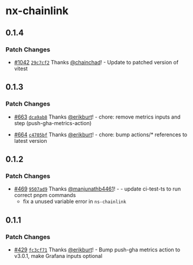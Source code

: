# nx-chainlink

## 0.1.4

### Patch Changes

- [#1042](https://github.com/smartcontractkit/.github/pull/1042)
  [`29c7cf2`](https://github.com/smartcontractkit/.github/commit/29c7cf2f07b2280c7ca2e04883b2b32b5d0d9972)
  Thanks [@chainchad](https://github.com/chainchad)! - Update to patched version
  of vitest

## 0.1.3

### Patch Changes

- [#663](https://github.com/smartcontractkit/.github/pull/663)
  [`dca9ab8`](https://github.com/smartcontractkit/.github/commit/dca9ab89d734e82738b8aa52bd25d09b205ec6ee)
  Thanks [@erikburt](https://github.com/erikburt)! - chore: remove metrics
  inputs and step (push-gha-metrics-action)

- [#664](https://github.com/smartcontractkit/.github/pull/664)
  [`c4705bf`](https://github.com/smartcontractkit/.github/commit/c4705bfdbf6c8e57c080d82a3c4f013aa96a2dfb)
  Thanks [@erikburt](https://github.com/erikburt)! - chore: bump actions/\*
  references to latest version

## 0.1.2

### Patch Changes

- [#469](https://github.com/smartcontractkit/.github/pull/469)
  [`9507ad9`](https://github.com/smartcontractkit/.github/commit/9507ad9df6d4181e0462b83f5fb0f91412e3ceaf)
  Thanks [@manjunathb4461](https://github.com/manjunathb4461)! - - update
  ci-test-ts to run correct pnpm commands
  - fix a unused variable error in `ns-chainlink`

## 0.1.1

### Patch Changes

- [#429](https://github.com/smartcontractkit/.github/pull/429)
  [`fc3cf71`](https://github.com/smartcontractkit/.github/commit/fc3cf71f41e6bcdedf28f9d04058343bb66206d5)
  Thanks [@erikburt](https://github.com/erikburt)! - Bump push-gha metrics
  action to v3.0.1, make Grafana inputs optional
